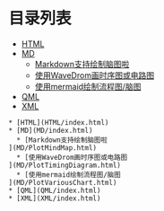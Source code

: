 
# 目录列表
* [HTML](HTML/index.html)
* [MD](MD/index.html)
  * [Markdown支持绘制脑图啦
](MD/PlotMindMap.html)
  * [使用WaveDrom画时序图或电路图
](MD/PlotTimingDiagram.html)
  * [使用mermaid绘制流程图/脑图
](MD/PlotVariousChart.html)
* [QML](QML/index.html)
* [XML](XML/index.html)


```mind:height=300,title=内容概要,color
* [HTML](HTML/index.html)
* [MD](MD/index.html)
  * [Markdown支持绘制脑图啦
](MD/PlotMindMap.html)
  * [使用WaveDrom画时序图或电路图
](MD/PlotTimingDiagram.html)
  * [使用mermaid绘制流程图/脑图
](MD/PlotVariousChart.html)
* [QML](QML/index.html)
* [XML](XML/index.html)
```
